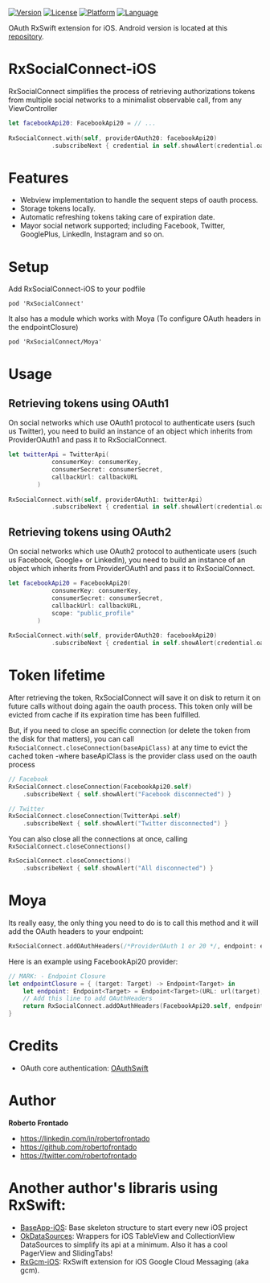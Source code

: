 [![Version](https://img.shields.io/cocoapods/v/RxSocialConnect.svg?style=flat)](http://cocoapods.org/pods/RxSocialConnect)
[![License](https://img.shields.io/cocoapods/l/RxSocialConnect.svg?style=flat)](http://cocoapods.org/pods/RxSocialConnect)
[![Platform](https://img.shields.io/cocoapods/p/RxSocialConnect.svg?style=flat)](http://cocoapods.org/pods/RxSocialConnect)
[![Language](https://img.shields.io/badge/language-swift-orange.svg?style=flat)](https://developer.apple.com/swift)

OAuth RxSwift extension for iOS. Android version is located at this [repository](https://github.com/FuckBoilerplate/RxSocialConnect-Android).

# RxSocialConnect-iOS

RxSocialConnect simplifies the process of retrieving authorizations tokens from multiple social networks to a minimalist observable call, from any ViewController

```swift
let facebookApi20: FacebookApi20 = // ...
        
RxSocialConnect.with(self, providerOAuth20: facebookApi20)
            .subscribeNext { credential in self.showAlert(credential.oauth_token) }
```

# Features

 - Webview implementation to handle the sequent steps of oauth process.
 - Storage tokens locally.
 - Automatic refreshing tokens taking care of expiration date.
 - Mayor social network supported; including Facebook, Twitter, GooglePlus, LinkedIn, Instagram and so on.

# Setup

Add RxSocialConnect-iOS to your podfile
```
pod 'RxSocialConnect'
```

It also has a module which works with Moya (To configure OAuth headers in the endpointClosure)
```
pod 'RxSocialConnect/Moya'
```

# Usage

## Retrieving tokens using OAuth1

On social networks which use OAuth1 protocol to authenticate users (such us Twitter), you need to build an instance of an object which inherits from ProviderOAuth1 and pass it to RxSocialConnect.

```swift
let twitterApi = TwitterApi(
            consumerKey: consumerKey,
            consumerSecret: consumerSecret,
            callbackUrl: callbackURL
        )
        
RxSocialConnect.with(self, providerOAuth1: twitterApi)
            .subscribeNext { credential in self.showAlert(credential.oauth_token) }
```


## Retrieving tokens using OAuth2

On social networks which use OAuth2 protocol to authenticate users (such us Facebook, Google+ or LinkedIn), you need to build an instance of an object which inherits from ProviderOAuth1 and pass it to RxSocialConnect.

```swift
let facebookApi20 = FacebookApi20(
            consumerKey: consumerKey,
            consumerSecret: consumerSecret,
            callbackUrl: callbackURL,
            scope: "public_profile"
        )
        
RxSocialConnect.with(self, providerOAuth20: facebookApi20)
            .subscribeNext { credential in self.showAlert(credential.oauth_token) }
```

# Token lifetime

After retrieving the token, RxSocialConnect will save it on disk to return it on future calls without doing again the oauth process. This token only will be evicted from cache if its expiration time has been fulfilled.

But, if you need to close an specific connection (or delete the token from the disk for that matters), you can call `RxSocialConnect.closeConnection(baseApiClass)` at any time to evict the cached token -where baseApiClass is the provider class used on the oauth process

```swift
// Facebook
RxSocialConnect.closeConnection(FacebookApi20.self)
	.subscribeNext { self.showAlert("Facebook disconnected") }
```

```swift
// Twitter
RxSocialConnect.closeConnection(TwitterApi.self)
	.subscribeNext { self.showAlert("Twitter disconnected") }
```
You can also close all the connections at once, calling `RxSocialConnect.closeConnections()`

```swift
RxSocialConnect.closeConnections()
	.subscribeNext { self.showAlert("All disconnected") }
```

# Moya

Its really easy, the only thing you need to do is to call this method and it will add the OAuth headers to your endpoint:

```swift
RxSocialConnect.addOAuthHeaders(/*ProviderOAuth 1 or 20 */, endpoint: endpoint)
```

Here is an example using FacebookApi20 provider:

```swift
// MARK: - Endpoint Closure
let endpointClosure = { (target: Target) -> Endpoint<Target> in
    let endpoint: Endpoint<Target> = Endpoint<Target>(URL: url(target), sampleResponseClosure: {.NetworkResponse(200, target.sampleData)}, method: target.method, parameters: target.parameters, parameterEncoding: target.parameterEncoding)
    // Add this line to add OAuthHeaders
    return RxSocialConnect.addOAuthHeaders(FacebookApi20.self, endpoint: endpoint)
}
```

# Credits

 - OAuth core authentication: [OAuthSwift](https://github.com/OAuthSwift/OAuthSwift)

# Author

**Roberto Frontado**

 - https://linkedin.com/in/robertofrontado
 - https://github.com/robertofrontado
 - https://twitter.com/robertofrontado

# Another author's libraris using RxSwift:

 - [BaseApp-iOS](https://github.com/FuckBoilerplate/base_app_ios): Base skeleton structure to start every new iOS project
 - [OkDataSources](https://github.com/FuckBoilerplate/OkDataSources): Wrappers for iOS TableView and CollectionView DataSources to simplify its api at a minimum. Also it has a cool PagerView and SlidingTabs!
 - [RxGcm-iOS](https://github.com/FuckBoilerplate/RxGcm-iOS): RxSwift extension for iOS Google Cloud Messaging (aka gcm).
